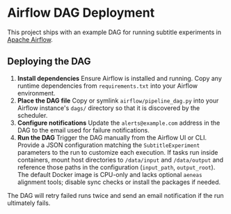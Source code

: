 # Airflow DAG Deployment

This project ships with an example DAG for running subtitle experiments
in [Apache Airflow](https://airflow.apache.org/).

## Deploying the DAG

1. **Install dependencies**
   Ensure Airflow is installed and running. Copy any runtime dependencies from
   `requirements.txt` into your Airflow environment.
2. **Place the DAG file**
   Copy or symlink `airflow/pipeline_dag.py` into your Airflow instance's `dags/`
   directory so that it is discovered by the scheduler.
3. **Configure notifications**
   Update the `alerts@example.com` address in the DAG to the email used for
   failure notifications.
4. **Run the DAG**
   Trigger the DAG manually from the Airflow UI or CLI. Provide a JSON
   configuration matching the `SubtitleExperiment` parameters to the run to
   customize each execution. If tasks run inside containers, mount host
   directories to `/data/input` and `/data/output` and reference those paths in
   the configuration (`input_path`, `output_root`). The default Docker image is
   CPU-only and lacks optional `aeneas` alignment tools; disable sync checks or
   install the packages if needed.

The DAG will retry failed runs twice and send an email notification if the run
ultimately fails.
